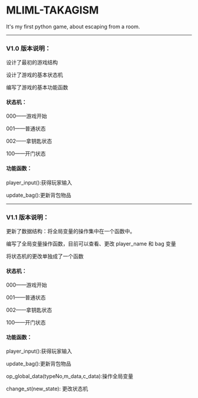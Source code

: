# MLIML-TAKAGISM
It's my first python game, about escaping from a room.

---

### V1.0 版本说明：

设计了最初的游戏结构

设计了游戏的基本状态机

编写了游戏的基本功能函数

#### 状态机：

000——游戏开始

001——普通状态

002——拿钥匙状态

100——开门状态

#### 功能函数：

player_input():获得玩家输入

update_bag():更新背包物品

---

### V1.1 版本说明：

更新了数据结构：将全局变量的操作集中在一个函数中。

编写了全局变量操作函数，目前可以查看、更改 player_name 和 bag 变量

将状态机的更改单独成了一个函数

#### 状态机：

000——游戏开始

001——普通状态

002——拿钥匙状态

100——开门状态

#### 功能函数：

player_input():获得玩家输入

update_bag():更新背包物品

op_global_data(typeNo,m_data,c_data):操作全局变量

change_st(new_state): 更改状态机